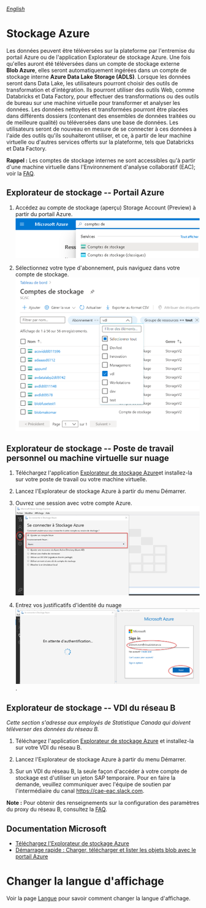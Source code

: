 _[English](../en/AzureStorage)_
# Stockage Azure


Les données peuvent être téléversées sur la plateforme par l'entremise du portail Azure ou de l'application Explorateur de stockage Azure. Une
fois qu'elles auront été téléversées dans un compte de stockage externe **Blob Azure**, elles seront automatiquement ingérées dans un compte de
stockage interne **Azure Data Lake Storage (ADLS)**. Lorsque les données seront dans Data Lake, les utilisateurs pourront choisir des outils de
transformation et d'intégration. Ils pourront utiliser des outils Web, comme Databricks et Data Factory, pour effectuer des transformations ou
des outils de bureau sur une machine virtuelle pour transformer et analyser les données. Les données nettoyées et transformées pourront
être placées dans différents dossiers (contenant des ensembles de données traitées ou de meilleure qualité) ou téléversées dans une base
de données. Les utilisateurs seront de nouveau en mesure de se connecter à ces données à l'aide des outils qu'ils souhaiteront utiliser, et ce, à
partir de leur machine virtuelle ou d'autres services offerts sur la plateforme, tels que Databricks et Data Factory.

**Rappel :** Les comptes de stockage internes ne sont accessibles qu'à partir d'une machine virtuelle dans l'Environnement d'analyse
collaboratif (EAC); voir la [FAQ](FAQ.md).

## Explorateur de stockage -- Portail Azure


1.  Accédez au compte de stockage (aperçu) Storage Account (Preview)     à partir du portail Azure.
    ![StorageExplorerSearch](images/StorageExplorerSearchPortal.png)

2.  Sélectionnez votre type d'abonnement, puis naviguez dans votre     compte de stockage.
 ![StorageExplorerPortal](images/StorageExplorerPortalPreview.PNG)

## Explorateur de stockage -- Poste de travail personnel ou machine virtuelle sur nuage


1.  Téléchargez l'application [Explorateur de stockage Azure](https://azure.microsoft.com/fr-ca/features/storage-explorer/)et installez-la sur votre poste de travail ou votre machine virtuelle.

2.  Lancez l'Explorateur de stockage Azure à partir du menu Démarrer.

3.  Ouvrez une session avec votre compte Azure.
 ![Connect using Azure Account](images/AzureStorageConnectionCloudVM1.png)

4.  Entrez vos justificatifs d'identité du nuage![Use your Cloud  Credentials](images/AzureStorageConnectionCloudVM2.png).

## Explorateur de stockage -- VDI du réseau B


*Cette section s'adresse aux employés de Statistique Canada qui doivent
téléverser des données du réseau B.*

1.  Téléchargez l'application [Explorateur de stockage Azure](https://azure.microsoft.com/fr-fr/features/storage-explorer/) et installez-la sur votre VDI du réseau B.

2.  Lancez l'Explorateur de stockage Azure à partir du menu Démarrer.

3.  Sur un VDI du réseau B, la seule façon d'accéder à votre compte de stockage est d'utiliser un jeton SAP temporaire. Pour en faire la demande, veuillez communiquer avec l'équipe de soutien par l'intermédiaire du canal https://cae-eac.slack.com.

**Note :** Pour obtenir des renseignements sur la configuration des paramètres du proxy du réseau B, consultez la
[FAQ](FAQ.md).

## Documentation Microsoft


- [Téléchargez l'Explorateur de stockage Azure](https://azure.microsoft.com/fr-fr/features/storage-explorer/)
- [Démarrage rapide : Charger, télécharger et lister les objets blob avec le portail Azure](https://docs.microsoft.com/fr-fr/azure/storage/blobs/storage-quickstart-blobs-portal)

# Changer la langue d'affichage
Voir la page [Langue](Langue.md) pour savoir comment changer la langue d'affichage.
